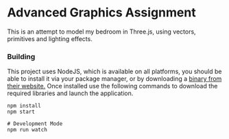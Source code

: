 # Advanced Graphics Assignment
This is an attempt to model my bedroom in Three.js, using vectors, primitives and lighting effects. 

### Building

This project uses NodeJS, which is available on all platforms, you should be able to install it via your package manager, or by downloading a [binary from their website.](https://nodejs.org/en/download/) Once installed use the following commands to download the required libraries and launch the application. 

    npm install
    npm start

    # Development Mode
    npm run watch
